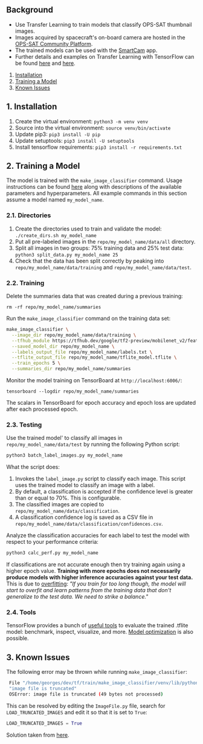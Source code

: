 ## Background

- Use Transfer Learning to train models that classify OPS-SAT thumbnail images.
- Images acquired by spacecraft's on-board camera are hosted in the [OPS-SAT Community Platform](https://opssat1.esoc.esa.int/).
- The trained models can be used with the [SmartCam](https://github.com/georgeslabreche/opssat-smartcam) app.
- Further details and examples on Transfer Learning with TensorFlow can be found [here](https://github.com/tensorflow/hub/tree/master/tensorflow_hub/tools/make_image_classifier) and [here](https://github.com/tensorflow/hub/blob/master/examples/colab/tf2_image_retraining.ipynb).


1. [Installation](https://github.com/georgeslabreche/opssat-smartcam/train#1-installation)
2. [Training a Model](https://github.com/georgeslabreche/opssat-smartcam/train#2-training-a-model)
3. [Known Issues](https://github.com/georgeslabreche/opssat-smartcam/train#3-known-issues)

## 1. Installation

1. Create the virtual environment: `python3 -m venv venv`
2. Source into the virtual environment: `source venv/bin/activate`
3. Update pip3: `pip3 install -U pip`
4. Update setuptools: `pip3 install -U setuptools`
5. Install tensorflow requirements: `pip3 install -r requirements.txt`

## 2. Training a Model
The model is trained with the `make_image_classifier` command. Usage instructions can be found [here](https://github.com/tensorflow/hub/tree/master/tensorflow_hub/tools/make_image_classifier) along with descriptions of the available parameters and hyperparameters. All example commands in this section assume a model named `my_model_name`.

### 2.1. Directories

1. Create the directories used to train and validate the model: `./create_dirs.sh my_model_name`
2. Put all pre-labeled images in the `repo/my_model_name/data/all` directory. 
3. Split all images in two groups: 75% training data and 25% test data: `python3 split_data.py my_model_name 25`
4. Check that the data has been split correctly by peaking into `repo/my_model_name/data/training` and `repo/my_model_name/data/test`.

### 2.2. Training

Delete the summaries data that was created during a previous training:
```
rm -rf repo/my_model_name/summaries
```

Run the `make_image_classifier` command on the training data set:

```bash
make_image_classifier \
  --image_dir repo/my_model_name/data/training \
  --tfhub_module https://tfhub.dev/google/tf2-preview/mobilenet_v2/feature_vector/4 \
  --saved_model_dir repo/my_model_name \
  --labels_output_file repo/my_model_name/labels.txt \
  --tflite_output_file repo/my_model_name/tflite_model.tflite \
  --train_epochs 5 \
  --summaries_dir repo/my_model_name/summaries
```

Monitor the model training on TensorBoard at `http://localhost:6006/`:
```
tensorboard --logdir repo/my_model_name/summaries
```

The scalars in TensorBoard for epoch accuracy and epoch loss are updated after each processed epoch.

### 2.3. Testing
Use the trained model' to classify all images in `repo/my_model_name/data/test` by running the following Python script:

```bash
python3 batch_label_images.py my_model_name
```

What the script does:
1. Invokes the `label_image.py` script to classify each image. This script uses the trained model to classify an image with a label.
2. By default, a classification is accepted if the confidence level is greater than or equal to 70%. This is configurable.
3. The classified images are copied to `repo/my_model_name/data/classification`.
4. A classification confidence log is saved as a CSV file in `repo/my_model_name/data/classification/confidences.csv`.

Analyze the classification accuracies for each label to test the model with respect to your performance criteria:

```python
python3 calc_perf.py my_model_name
```

If classifications are not accurate enough then try training again using a higher epoch value. **Training with more epochs does not necessarily produce models with higher inference accuracies against your test data.** This is due to [overfitting](https://www.tensorflow.org/tutorials/keras/overfit_and_underfit): _"If you train for too long though, the model will start to overfit and learn patterns from the training data that don't generalize to the test data. We need to strike a balance."_

### 2.4. Tools

TensorFlow provides a bunch of [useful tools](https://github.com/tensorflow/tensorflow/tree/master/tensorflow/lite/tools) to evaluate the trained .tflite model: benchmark, inspect, visualize, and more. [Model optimization](https://www.tensorflow.org/lite/performance/model_optimization) is also possible.
## 3. Known Issues

The following error may be thrown while running `make_image_classifier`:

```bash
 File "/home/georges/dev/tf/train/make_image_classifier/venv/lib/python3.6/site-packages/PIL/ImageFile.py", line 260, in load 
 "image file is truncated" 
 OSError: image file is truncated (49 bytes not processed) 
```

This can be resolved by editing the `ImageFile.py` file, search for `LOAD_TRUNCATED_IMAGES` and edit it so that it is set to `True`:

```python
LOAD_TRUNCATED_IMAGES = True
```

Solution taken from [here](https://stackoverflow.com/a/23575424/4030804).